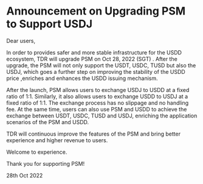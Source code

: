 # Announcement on Upgrading PSM to Support USDJ

Dear users,&#x20;

In order to provides safer and more stable infrastructure for the USDD ecosystem, TDR will upgrade PSM on Oct 28, 2022 (SGT) . After the upgrade, the PSM will not only support the USDT, USDC, TUSD but also the USDJ, which goes a further step on improving the stability of the USDD price ,enriches and enhances the USDD issuing mechanism.&#x20;

After the launch, PSM allows users to exchange USDJ to USDD at a fixed ratio of 1:1. Similarly, it also allows users to exchange USDD to USDJ at a fixed ratio of 1:1. The exchange process has no slippage and no handling fee. At the same time, users can also use PSM and USDD to achieve the exchange between USDT, USDC, TUSD and USDJ, enriching the application scenarios of the PSM and USDD.&#x20;

TDR will continuous improve the features of the PSM and bring better experience and higher revenue to users.

Welcome to experience.



Thank you for supporting PSM!&#x20;

28th Oct 2022
